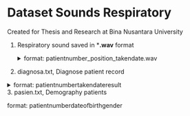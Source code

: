 # Dataset Sounds Respiratory

Created for Thesis and Research at Bina Nusantara University

1. Respiratory sound saved in ***.wav** format
    <details>format<summary>format: patientnumber_position_takendate.wav</summary>
    <p>
    - patientnumber, related to patient.txt
    - position, chest area recorded :

    | Position | Notes |
    | --- | --- |
    | AL | Anterior Left |
    | AR | Anterior Right |
    | PL | Posterior Left | 
    | PR | Posterior Right | 
    | LL | Lateral Left |
    | LR | Laterat Right |
    | TR | Trachea |
    - takendate, yyyymmdd
    </p>
    </details>
2. diagnosa.txt, Diagnose patient record
 <details>format<summary>format: patientnumber<tab>takendate<tab>result</summary>
 <p>
 Result are *Healthy, COPD, URTI, Bronchiectasis, Pneumonia and Bronchiolitis*
 </p>
 </details>
3. pasien.txt, Demography patients
 <p>format: patientnumber<tab>dateofbirth<tab>gender </p>    

